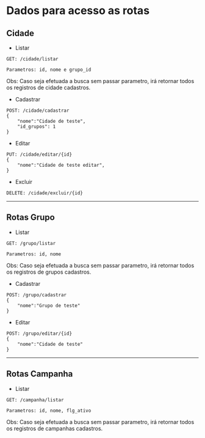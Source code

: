 # Dados para acesso as rotas

## Cidade

* Listar
```
GET: /cidade/listar

Parametros: id, nome e grupo_id
```

Obs: Caso seja efetuada a busca sem passar parametro, irá retornar todos os registros de cidade cadastros.

* Cadastrar
```
POST: /cidade/cadastrar
{
    "nome":"Cidade de teste",
    "id_grupos": 1
}
```

* Editar
```
PUT: /cidade/editar/{id}
{
    "nome":"Cidade de teste editar",
}
```

* Excluir 
```
DELETE: /cidade/excluir/{id}
```
-----
## Rotas Grupo

* Listar 
```
GET: /grupo/listar

Parametros: id, nome
```
Obs: Caso seja efetuada a busca sem passar parametro, irá retornar todos os registros de grupos cadastros.

* Cadastrar
```
POST: /grupo/cadastrar
{
    "nome":"Grupo de teste"
}
```

* Editar
```
POST: /grupo/editar/{id}
{
    "nome":"Cidade de teste"    
}
```

-------------

## Rotas Campanha

* Listar 
```
GET: /campanha/listar

Parametros: id, nome, flg_ativo
```

Obs: Caso seja efetuada a busca sem passar parametro, irá retornar todos os registros de campanhas cadastros.



